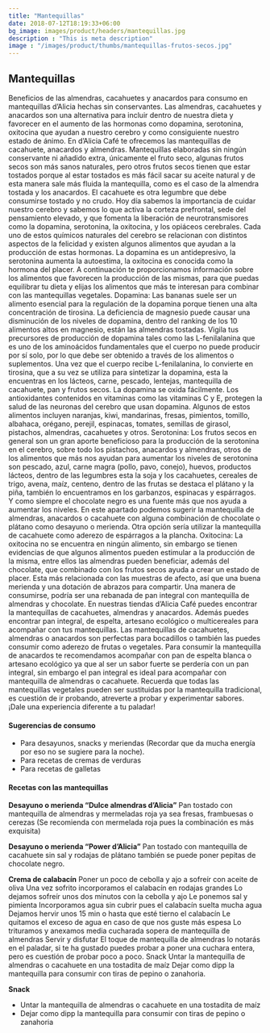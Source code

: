 ```yaml
---
title: "Mantequillas"
date: 2018-07-12T18:19:33+06:00
bg_image: images/product/headers/mantequillas.jpg
description : "This is meta description"
image : "/images/product/thumbs/mantequillas-frutos-secos.jpg"
---
```


## Mantequillas

Beneficios de las almendras, cacahuetes y anacardos para consumo en mantequillas d’Alicia  hechas sin conservantes.
Las almendras, cacahuetes y anacardos son una alternativa para incluir dentro de nuestra dieta y favorecer en el aumento de las hormonas como dopamina, serotonina, oxitocina que ayudan a nuestro cerebro y como consiguiente nuestro estado de ánimo. En d’Alicia Café te ofrecemos las mantequillas de cacahuete, anacardos y almendras.
Mantequillas elaboradas sin ningún conservante ni añadido extra, únicamente el fruto seco, algunas frutos secos son más sanos naturales, pero otros frutos secos tienen que estar tostados porque al estar tostados es más fácil sacar su aceite natural y de esta manera sale más fluida la mantequilla, como es el caso de la almendra tostada y los anacardos. El cacahuete es otra legumbre que debe consumirse tostado y no crudo.
Hoy día sabemos la importancia de cuidar nuestro cerebro y sabemos lo que activa la corteza prefrontal, sede del pensamiento elevado, y que fomenta la liberación de neurotransmisores como la dopamina, serotonina, la oxitocina, y los opiáceos cerebrales. Cada uno de estos químicos naturales del cerebro se relacionan con distintos aspectos de la felicidad y existen algunos alimentos que ayudan a la producción de estas hormonas.
La dopamina es un antidepresivo, la serotonina aumenta la autoestima, la oxitocina es conocida como la hormona del placer. A continuación te proporcionamos información sobre los alimentos que favorecen la producción de las mismas, para que puedas equilibrar tu dieta y elijas los alimentos que más te interesan para combinar con las mantequillas vegetales.
Dopamina:
Las bananas suele ser un alimento esencial para la regulación de la dopamina porque tienen una alta concentración de tirosina.
La deficiencia de magnesio puede causar una disminución de los niveles de dopamina, dentro del ranking de los 10 alimentos altos en magnesio, están las almendras tostadas.
Vigila tus precursores de producción de dopamina tales como las L-fenilalanina que es uno de los aminoácidos fundamentales que el cuerpo no puede producir por sí solo, por lo que debe ser obtenido a través de los alimentos o suplementos. Una vez que el cuerpo recibe L-fenilalanina, lo convierte en tirosina, que a su vez se utiliza para sintetizar la dopamina, esta la encuentras en los lácteos, carne, pescado, lentejas, mantequilla de cacahuete, pan y frutos secos.
La dopamina se oxida fácilmente. Los antioxidantes contenidos en vitaminas como las vitaminas C y E, protegen la salud de las neuronas del cerebro que usan dopamina. Algunos de estos alimentos incluyen naranjas, kiwi, mandarinas, fresas, pimientos, tomillo, albahaca, orégano, perejil, espinacas, tomates, semillas de girasol, pistachos, almendras, cacahuetes y otros.
Serotonina:
Los frutos secos en general son un gran aporte beneficioso para la producción de la serotonina en el cerebro, sobre todo los pistachos, anacardos y almendras, otros de los alimentos que más nos ayudan para aumentar los niveles de serotonina son pescado, azul, carne magra (pollo, pavo, conejo), huevos, productos lácteos, dentro de las legumbres esta la soja y los cacahuetes, cereales de trigo, avena, maíz, centeno, dentro de las frutas se destaca el plátano y la piña, también lo encuentramos en los garbanzos, espinacas y espárragos. Y como siempre el chocolate negro es una fuente más que nos ayuda a aumentar los niveles.
En este apartado podemos sugerir la mantequilla de almendras, anacardos o cacahuete con alguna combinación de chocolate o plátano como desayuno o merienda.
Otra opción sería utilizar la mantequilla de cacahuete como aderezo de espárragos a la plancha.
Oxitocina:
La oxitocina no se encuentra en ningún alimento, sin embargo se tienen evidencias de que algunos alimentos pueden estimular a la producción de la misma, entre ellos las almendras pueden beneficiar, además del chocolate, que combinado con los frutos secos ayuda a crear un estado de placer. Esta más relacionada con las muestras de afecto, así que una buena merienda y una dotación de abrazos para compartir.
Una manera de consumirse, podría ser una rebanada de pan integral con mantequilla de almendras y chocolate.
En nuestras tiendas  d’Alicia Café puedes encontrar la mantequillas de cacahuetes, almendras y anacardos. Además puedes encontrar pan integral, de espelta, artesano ecológico o multicereales para acompañar con tus mantequillas.
Las mantequillas de cacahuetes, almendras o anacardos son perfectas para bocadillos o también las puedes consumir como aderezo de frutas o vegetales.
Para consumir la mantequilla de anacardos te recomendamos acompañar con pan de espelta blanca o artesano ecológico ya que al ser un sabor fuerte se perdería con un pan integral, sin embargo el pan integral es ideal para acompañar con mantequilla de almendras o cacahuete.
Recuerda que todas las mantequillas vegetales pueden ser sustituidas por la mantequilla tradicional, es cuestión de ir probando, atreverte a probar y experimentar sabores. ¡Dale una experiencia diferente a tu paladar!

#### Sugerencias de consumo

- Para desayunos, snacks y  meriendas (Recordar que da mucha energía por eso no se sugiere para la noche).
- Para  recetas de cremas de verduras
- Para recetas de galletas

#### Recetas con las mantequillas

**Desayuno o merienda “Dulce almendras d’Alicia”**
Pan tostado con mantequilla de almendras y mermeladas roja ya sea fresas, frambuesas o cerezas (Se recomienda con mermelada roja pues la combinación es más exquisita)

**Desayuno o merienda “Power d’Alicia”**
Pan tostado con mantequilla de cacahuete sin sal y rodajas de plátano también se puede poner pepitas de chocolate negro.

**Crema de calabacín**
Poner un poco de cebolla y ajo a sofreír con aceite de oliva
Una vez sofrito incorporamos el calabacín en rodajas grandes
Lo dejamos sofreír unos dos minutos con la cebolla y ajo
Le ponemos sal y pimienta
Incorporamos agua sin cubrir pues el calabacín suelta mucha agua
Dejamos hervir unos 15 min o hasta que esté tierno el calabacín
Le quitamos el exceso de agua en caso de que nos guste más espesa
Lo trituramos y anexamos media cucharada sopera de mantequilla de almendras
Servir y disfutar
El toque de mantequilla de almendras lo notarás en el paladar, si te ha gustado puedes probar a poner una cuchara entera, pero es cuestión de probar poco a poco.
Snack
Untar la mantequilla de almendras o cacahuete en una tostadita de maíz
Dejar como dipp la mantequilla para consumir con tiras de pepino o zanahoria.

**Snack**
- Untar la mantequilla de almendras o cacahuete en una tostadita de maíz
- Dejar como dipp la mantequilla para consumir con tiras de pepino o zanahoria
